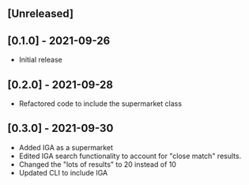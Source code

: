 ## [Unreleased]

## [0.1.0] - 2021-09-26

- Initial release

## [0.2.0] - 2021-09-28

- Refactored code to include the supermarket class

## [0.3.0] - 2021-09-30

- Added IGA as a supermarket
- Edited IGA search functionality to account for "close match" results.
- Changed the "lots of results" to 20 instead of 10
- Updated CLI to include IGA


